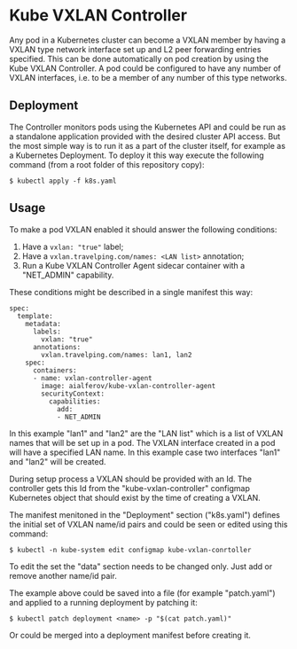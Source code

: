 # Kube VXLAN Controller

Any pod in a Kubernetes cluster can become a VXLAN member by having a VXLAN type
network interface set up and L2 peer forwarding entries specified.
This can be done automatically on pod creation by using the
Kube VXLAN Controller. A pod could be configured to have any number of VXLAN
interfaces, i.e. to be a member of any number of this type networks.

## Deployment

The Controller monitors pods using the Kubernetes API and could be run as a
standalone application provided with the desired cluster API access. But the
most simple way is to run it as a part of the cluster itself, for example as
a Kubernetes Deployment. To deploy it this way execute the following command
(from a root folder of this repository copy):

```
$ kubectl apply -f k8s.yaml
```

## Usage

To make a pod VXLAN enabled it should answer the following conditions:

1. Have a `vxlan: "true"` label;
2. Have a `vxlan.travelping.com/names: <LAN list>` annotation;
3. Run a Kube VXLAN Controller Agent sidecar container with a "NET_ADMIN"
capability.

These conditions might be described in a single manifest this way:

```
spec:
  template:
    metadata:
      labels:
        vxlan: "true"
      annotations:
        vxlan.travelping.com/names: lan1, lan2
    spec:
      containers:
      - name: vxlan-controller-agent
        image: aialferov/kube-vxlan-controller-agent
        securityContext:
          capabilities:
            add:
            - NET_ADMIN
```

In this example "lan1" and "lan2" are the "LAN list" which is a list of VXLAN
names that will be set up in a pod. The VXLAN interface created in a pod will
have a specified LAN name. In this example case two interfaces "lan1" and "lan2"
will be created.

During setup process a VXLAN should be provided with an Id. The controller gets
this Id from the "kube-vxlan-controller" configmap Kubernetes object that should
exist by the time of creating a VXLAN.

The manifest menitoned in the "Deployment" section ("k8s.yaml") defines the
initial set of VXLAN name/id pairs and could be seen or edited using this
command:

```
$ kubectl -n kube-system edit configmap kube-vxlan-conrtoller
```

To edit the set the "data" section needs to be changed only. Just add or remove
another name/id pair.

The example above could be saved into a file (for example "patch.yaml") and
applied to a running deployment by patching it:

```
$ kubectl patch deployment <name> -p "$(cat patch.yaml)"
```

Or could be merged into a deployment manifest before creating it.
